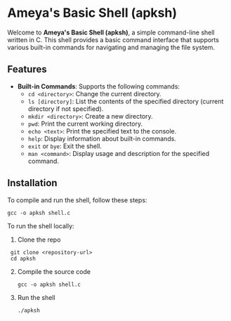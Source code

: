 # Ameya's Basic Shell (apksh)

Welcome to **Ameya's Basic Shell (apksh)**, a simple command-line shell written in C. This shell provides a basic command interface that supports various built-in commands for navigating and managing the file system.

## Features

- **Built-in Commands**: Supports the following commands:
  - `cd <directory>`: Change the current directory.
  - `ls [directory]`: List the contents of the specified directory (current directory if not specified).
  - `mkdir <directory>`: Create a new directory.
  - `pwd`: Print the current working directory.
  - `echo <text>`: Print the specified text to the console.
  - `help`: Display information about built-in commands.
  - `exit` or `bye`: Exit the shell.
  - `man <command>`: Display usage and description for the specified command.
  
## Installation


To compile and run the shell, follow these steps:
```
gcc -o apksh shell.c
```



To run the shell locally:
1) Clone the repo
```
 git clone <repository-url>
 cd apksh
```

2) Compile the source code
   ```
   gcc -o apksh shell.c
   ```
3) Run the shell
   ```
   ./apksh
   ```
